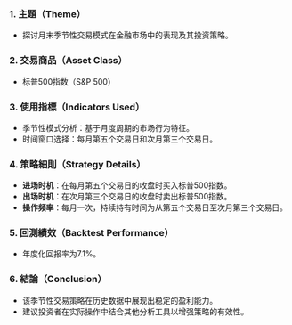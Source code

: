 ### 1. 主題（Theme）
- 探讨月末季节性交易模式在金融市场中的表现及其投资策略。

### 2. 交易商品（Asset Class）
- 标普500指数（S&P 500）

### 3. 使用指標（Indicators Used）
- 季节性模式分析：基于月度周期的市场行为特征。
- 时间窗口选择：每月第五个交易日和次月第三个交易日。

### 4. 策略細則（Strategy Details）
- **进场时机**：在每月第五个交易日的收盘时买入标普500指数。
- **出场时机**：在次月第三个交易日的收盘时卖出标普500指数。
- **操作频率**：每月一次，持续持有时间为从第五个交易日至次月第三个交易日。

### 5. 回測績效（Backtest Performance）
- 年度化回报率为7.1%。

### 6. 結論（Conclusion）
- 该季节性交易策略在历史数据中展现出稳定的盈利能力。
- 建议投资者在实际操作中结合其他分析工具以增强策略的有效性。
